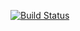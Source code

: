 
[![Build Status](https://travis-ci.org/chrisribia/FlaskBlog.svg?branch=master)](https://travis-ci.org/chrisribia/FlaskBlog)
